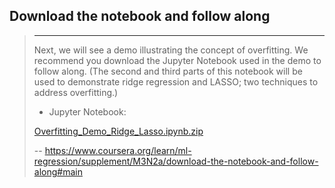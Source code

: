 ## Download the notebook and follow along
> 
> * * *
> 
> Next, we will see a demo illustrating the concept of overfitting. We recommend you download the Jupyter Notebook used in the demo to follow along. (The second and third parts of this notebook will be used to demonstrate ridge regression and LASSO; two techniques to address overfitting.)
> 
> *   Jupyter Notebook:
> 
> [Overfitting_Demo_Ridge_Lasso.ipynb.zip](https://d3c33hcgiwev3.cloudfront.net/-DViq-IrEemELQpo9cj5Ig_7a81f42c422e4eb59ed8d0320eb16253_Overfitting_Demo_Ridge_Lasso.ipynb.zip?Expires=1600732800&Signature=FkXrUr0dTb5Ict2OZGDQCfqs6-bXWKazvyurkAXLgaU9PMHPeuK9daeWyFTW3NFSD2o0LOsx3wKQaRB0~n2vpr7A9ov6NbAPQlTPYJ3ddXT5IyoV8JHEBVnonC06vDEz8IgDXmWRihlDI1hx9WXigufrutawTntnrdesArIuW1c_&Key-Pair-Id=APKAJLTNE6QMUY6HBC5A)
>
> -- https://www.coursera.org/learn/ml-regression/supplement/M3N2a/download-the-notebook-and-follow-along#main
